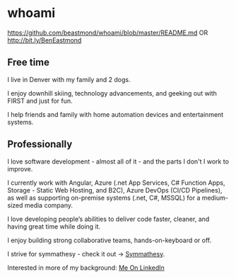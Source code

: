 # whoami
https://github.com/beastmond/whoami/blob/master/README.md OR http://bit.ly/BenEastmond

## Free time

I live in Denver with my family and 2 dogs.

I enjoy downhill skiing, technology advancements, and geeking out with FIRST and just for fun.

I help friends and family with home automation devices and entertainment systems.

## Professionally

I love software development - almost all of it - and the parts I don't I work to improve.

I currently work with Angular, Azure (.net App Services, C# Function Apps, Storage - Static Web Hosting, and B2C), Azure DevOps (CI/CD Pipelines), as well as supporting on-premise systems (.net, C#, MSSQL) for a medium-sized media company.

I love developing people’s abilities to deliver code faster, cleaner, and having great time while doing it.

I enjoy building strong collaborative teams, hands-on-keyboard or off.

I strive for symmathesy - check it out -> [Symmathesy](https://norabateson.wordpress.com/2015/11/03/symmathesy-a-word-in-progress/ "Symmathesy").

Interested in more of my background: [Me On LinkedIn](https://www.linkedin.com/in/benjamineastmond "LinkedIn")
